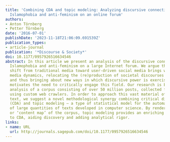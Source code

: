 ```yaml
---
title: 'Combining CDA and topic modeling: Analyzing discursive connections between
  Islamophobia and anti-feminism on an online forum'
authors:
- Anton Törnberg
- Petter Törnberg
date: '2016-07-01'
publishDate: '2023-11-18T21:06:09.691539Z'
publication_types:
- article-journal
publication: '*Discourse & Society*'
doi: 10.1177/0957926516634546
abstract: In this article we present an analysis of the discursive connections between
  Islamophobia and anti-feminism on a large Internet forum. We argue that the incipient
  shift from traditional media toward user-driven social media brings with it new
  media dynamics, relocating the (re)production of societal discourses and power structures
  and thus bringing about new ways in which discursive power is exercised. This clearly
  motivates the need to critically engage this field. Our research is based on the
  analysis of a corpus consisting of over 50 million posts, collected from the forum
  using custom web crawlers. In order to approach this vast material of unstructured
  text, we suggest a novel methodological synergy combining critical discourse analysis
  (CDA) and topic modeling – a type of statistical model for the automated categorization
  of large quantities of texts developed in computer science. By rendering an overview
  or ‘content map’ of the corpus, topic modeling provides an enriching complement
  to CDA, aiding discovery and adding analytical rigor.
links:
- name: URL
  url: http://journals.sagepub.com/doi/10.1177/0957926516634546
---
```

